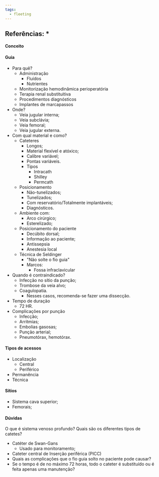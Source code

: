 ```yaml
---
tags:
  - fleeting
---
```

Referências: 
* 
---
#### Conceito
#### Guia 
* Para quê? 
	* Administração
		* Fluídos
		* Nutrientes
	* Monitorização hemodinâmica perioperatória 
	* Terapia renal substituitiva 
	* Procedimentos diagnósticos 
	* Implantes de marcapassos
* Onde? 
	* Veia jugular interna; 
	* Veia subclávia; 
	* Veia femoral; 
	* Veia jugular externa.
* Com qual material e como? 
	* Cateteres 
		* Longos; 
		* Material flexível e atóxico; 
		* Calibre variável; 
		* Pontas variáveis. 
		* Tipos
			* Intracath
			* Shilley 
			* Permcath 
	* Posicionamento 
		* Não-tunelizados; 
		* Tunelizados; 
		* Com reservatório/Totalmente implantáveis; 
		* Diagnósticos. 
	* Ambiente com:
		* Arco cirúrgico; 
		* Esterelizado; 
	* Posicionamento do paciente
		* Decúbito dorsal; 
		* Informação ao paciente; 
		* Antissepsia 
		* Anestesia local 
	* Técnica de Seldinger
		* "Não solte o fio guia"
		* Marcos: 
			* Fossa infraclavicular
* Quando é contraindicado? 
	* Infecção no sítio da punção; 
	* Trombose da veia alvo; 
	* Coagulopatia. 
		* Nesses casos, recomenda-se fazer uma dissecção. 
* Tempo de duração
	* 72 HR. 
* Complicações por punção 
	* Infecção; 
	* Arritmias; 
	* Embolias gasosas; 
	* Punção arterial; 
	* Pneumotórax, hemotórax. 
#### Tipos de acessos 
* Localização 
	* Central 
	* Periférico
* Permanência 
* Técnica
#### Sítios 
* Sistema cava superior;
* Femorais;
#### Dúvidas
O que é sistema venoso profundo? 
Quais são os diferentes tipos de catetes? 
* Catéter de Swan-Gans
	* Usado para monitoramento; 
* Cateter central de Inserção periférica (PICC)
* Quais as complicações que o fio guia solto no paciente pode causar? 
* Se o tempo é de no máximo 72 horas, todo o cateter é substituído ou é feita apenas uma manutenção? 



[^1]: 
[^2]: 